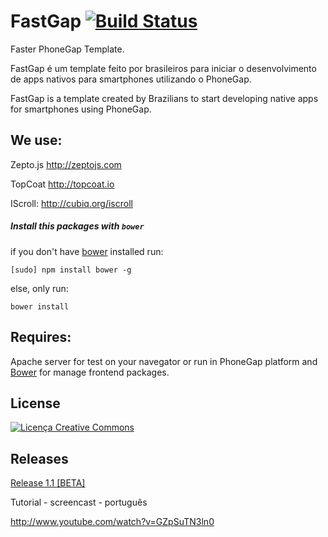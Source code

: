FastGap [![Build Status](https://travis-ci.org/GustavoCostaW/FastGap.png?branch=master)](https://travis-ci.org/GustavoCostaW/FastGap)
=======

Faster PhoneGap Template.

FastGap é um template feito por brasileiros para iniciar o desenvolvimento de apps nativos para smartphones utilizando o PhoneGap.

FastGap is a template created ​​by Brazilians to start developing native apps for smartphones using PhoneGap.


<h2>We use:</h2>

Zepto.js
http://zeptojs.com

TopCoat
http://topcoat.io

IScroll:
http://cubiq.org/iscroll

##### Install this packages with ```bower```

if you don't have [bower](http://bower.io/) installed run:

```[sudo] npm install bower -g```

else, only run:

```bower install```

<h2>Requires:</h2>

Apache server for test on your navegator or run in PhoneGap platform and [Bower](http://bower.io/) for manage frontend packages.

<h2>License</h2>

<a rel="license" href="http://creativecommons.org/licenses/by/3.0/deed.pt_BR"><img alt="Licença Creative Commons" style="border-width:0" src="http://i.creativecommons.org/l/by/3.0/88x31.png" /></a>

<h2>Releases</h2>

[Release 1.1 [BETA]](https://github.com/GustavoCostaW/FastGap/releases/tag/1.1 "Release 1.1")

Tutorial - screencast - português

http://www.youtube.com/watch?v=GZpSuTN3ln0

